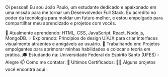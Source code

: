 Oi pessoal! Eu sou João Paulo, um estudante dedicado e apaixonado em uma missão para me tornar um Desenvolvedor Full Stack. Eu acredito no poder da tecnologia para moldar um futuro melhor, e estou empolgado para compartilhar meu aprendizado e projetos com vocês.


🌱 Atualmente aprendendo: HTML, CSS, JavaScript, React, Node.js, MongoDB.
💡 Explorando: Princípios de design UI/UX para criar interfaces visualmente atraentes e amigáveis ​​ao usuário.
🚀 Trabalhando em: Projetos empolgantes para aprimorar minhas habilidades e colocar a teoria em prática.
🎓 Estudando na: Universidade Federal do Espírito Santo (UFES) - Alegre
📫 Como me contatar: 
🚀 Ultimos Certificados: 
👨‍💻 Alguns projetos você encontra aqui :
